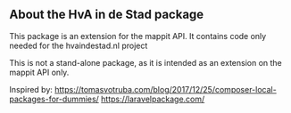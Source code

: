 ## About the HvA in de Stad package

This package is an extension for the mappit API.
It contains code only needed for the hvaindestad.nl project

This is not a stand-alone package, as it is intended as an extension on the mappit API only.

Inspired by:
https://tomasvotruba.com/blog/2017/12/25/composer-local-packages-for-dummies/
https://laravelpackage.com/